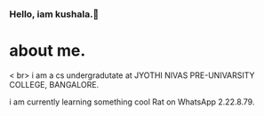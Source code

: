 ### Hello, iam kushala.👋
<h1>about me.</h1>< 
br>
i am a cs undergradutate at JYOTHI NIVAS PRE-UNIVARSITY COLLEGE, BANGALORE.


i am currently learning something cool Rat on WhatsApp 2.22.8.79.
<!--
**kushalamgowda/kushalamgowda** is a ✨ _special_ ✨ repository because its `README.md` (this file) appears on your GitHub profile.

Here are some ideas to get you started:

- 🔭 I’m currently working on ...
- 🌱 I’m currently learning ...
- 👯 I’m looking to collaborate on ...
- 🤔 I’m looking for help with ...
- 💬 Ask me about ...
- 📫 How to reach me: ...
- 😄 Pronouns: ...
- ⚡ Fun fact: ...
-->
